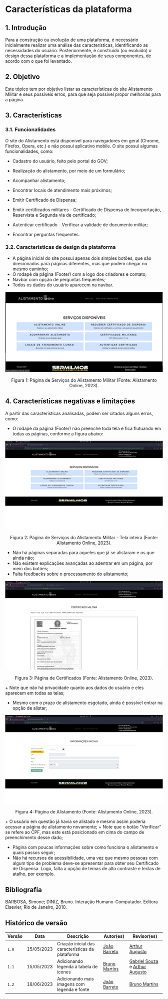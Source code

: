 # Características da plataforma

## 1. Introdução

Para a construção ou evolução de uma plataforma, é necessário inicialmente realizar uma análise das características, identificando as necessidades do usuário. Posteriormente, é construído (ou evoluído) o design dessa plataforma e a implementação de seus componentes, de acordo com o que foi levantado.

## 2. Objetivo

Este tópico tem por objetivo listar as características do site Alistamento Militar e seus possíveis erros, para que seja possível propor melhorias para a página.

## 3. Características

### 3.1. Funcionalidades

O site do Alistamento está disponível para navegadores em geral (Chrome, Firefox, Opera, etc.) e não possui aplicativo mobile. O site possui algumas funcionalidades, como:
    
+ Cadastro do usuário, feito pelo portal do GOV;

+ Realização do alistamento, por meio de um formulário;

+ Acompanhar alistamento;

+ Encontrar locais de atendimento mais próximos;

+ Emitir Certificado de Dispensa;

+ Emitir certificados militares - Certificado de Dispensa de Incorportação, Reservista e Segunda via de certificado;

+ Autenticar certificado - Verificar a validade de documento militar;

+ Encontrar perguntas frequentes.

### 3.2. Características de design da plataforma
+ A página inicial do site possui apenas dois simples botões, que são direcionados para páginas diferentes, mas que podem chegar no mesmo caminho;
+ O rodapé da página (Footer) com a logo dos criadores e contato;
+ Navbar com opção de perguntas frequentes;
+ Todos os dados do usuário aparecem na navbar.

![Figura 1](../img/requisitos/home.png)

<div style="text-align: center">
<p> Figura 1: Página de Serviços do Alistamento Militar (Fonte: Alistamento Online, 2023).</p>
</div>

## 4. Características negativas e limitações

A partir das características analisadas, podem ser citados alguns erros, como:

+ O rodapé da página (Footer) não preenche toda tela e fica flutuando em todas as páginas, conforme a figura abaixo:

![Figura 2](../img/requisitos/principal.png)

<div style="text-align: center">
<p> Figura 2: Página de Serviços do Alistamento Militar - Tela inteira (Fonte: Alistamento Online, 2023).</p>
</div>

+ Não há páginas separadas para aqueles que já se alistaram e os que ainda não;
+ Não existem explicações avançadas ao adentrar em um página, por meio dos botões;
+ Falta feedbacks sobre o processamento do alistamento;

![Figura 3](../img/requisitos/certificado.png)

<div style="text-align: center">
<p> Figura 3: Página de Certificados (Fonte: Alistamento Online, 2023).</p>
</div>
+ Note que não há privacidade quanto aos dados do usuário e eles aparecem em todas as telas;

+ Mesmo com o prazo de alistamento esgotado, ainda é possível entrar na opção de alistar;


![Figura 4](../img/requisitos/pagina_de_alistamento.png)
<div style="text-align: center">
<p> Figura 4: Página de Alistamento (Fonte: Alistamento Online, 2023).</p>
</div>
+ O usuário em questão já havia se alistado e mesmo assim poderia acessar a página de alistamento novamente;
+ Note que o botão "Verificar" se refere ao CPF, mas este está posicionado em cima do campo de preenchimento desse dado;

+ Página com poucas informações sobre como funciona o alistamento e quais passos seguir;
+ Não há recursos de acessibilidade, uma vez que mesmo pessoas com algum tipo de problema deve-se apresentar para obter seu Certificado de  Dispensa. Logo, falta a opção de temas de alto contraste e teclas de atalho, por exemplo.

## Bibliografia
BARBOSA, Simone; DINIZ, Bruno. Interação Humano-Computador. Editora Elsevier, Rio de Janeiro, 2010.

## Histórico de versão
| Versão | Data | Descrição | Autor(es) | Revisor(es) |
| --- | --- | --- | --- | --- |
|  `1.0`   | 15/05/2023 | Criação inicial das características da plataforma | [João Barreto](https://github.com/JoaoBarreto03) | [Arthur Augusto](https://github.com/arthur-augusto) |
|  `1.1`   | 15/05/2023 | Adicionando legenda à tabela de ícones | [Bruno Martins](https://github.com/gitbmvb) | [Gabriel Souza](https://github.com/GabrielMS00) e [Arthur Augusto](https://github.com/arthur-augusto) |
|  `1.2`   | 18/06/2023 | Adicionando mais imagens com legenda e fonte | [João Barreto](https://github.com/JoaoBarreto03) | [Bruno Martins](https://github.com/gitbmvb) |